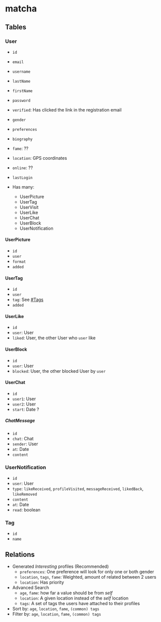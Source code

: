 # matcha

## Tables

### User

-   `id`
-   `email`
-   `username`
-   `lastName`
-   `firstName`
-   `password`
-   `verified`: Has clicked the link in the registration email
-   `gender`
-   `preferences`
-   `biography`
-   `fame`: ??
-   `location`: GPS coordinates
-   `online`: ??
-   `lastLogin`

-   Has many:
    -   UserPicture
    -   UserTag
    -   UserVisit
    -   UserLike
    -   UserChat
    -   UserBlock
    -   UserNotification

#### UserPicture

-   `id`
-   `user`
-   `format`
-   `added`

#### UserTag

-   `id`
-   `user`
-   `tag`: See [#Tags](#Tags)
-   `added`

#### UserLike

-   `id`
-   `user`: User
-   `liked`: User, the other User who `user` like

#### UserBlock

-   `id`
-   `user`: User
-   `blocked`: User, the other blocked User by `user`

#### UserChat

-   `id`
-   `user1`: User
-   `user2`: User
-   `start`: Date ?

##### ChatMessage

-   `id`
-   `chat`: Chat
-   `sender`: User
-   `at`: Date
-   `content`

### UserNotification

-   `id`
-   `user`: User
-   `type`: `likeReceived`, `profileVisited`, `messageReceived`, `likedBack`, `likeRemoved`
-   `content`
-   `at`: Date
-   `read`: boolean

### Tag

-   `id`
-   `name`

## Relations

-   Generated _Interesting_ profiles (Recommended)
    -   `preferences`: One preference will look for only one or both gender
    -   `location`, `tags`, `fame`: Weighted, amount of related between 2 users
    -   `location`: Has priority
-   Advanced Search
    -   `age`, `fame`: how far a value should be from _self_
    -   `location`: A given location instead of the _self_ location
    -   `tags`: A set of tags the users have attached to their profiles
-   Sort by: `age`, `location`, `fame`, `(common) tags`
-   Filter by: `age`, `location`, `fame`, `(common) tags`
